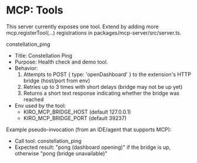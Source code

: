 # MCP: Tools

This server currently exposes one tool. Extend by adding more mcp.registerTool(...) registrations in packages/mcp-server/src/server.ts.

constellation_ping
- Title: Constellation Ping
- Purpose: Health check and demo tool.
- Behavior:
  1) Attempts to POST { type: 'openDashboard' } to the extension's HTTP bridge (host/port from env)
  2) Retries up to 3 times with short delays (bridge may not be up yet)
  3) Returns a short text response indicating whether the bridge was reached
- Env used by the tool:
  - KIRO_MCP_BRIDGE_HOST (default 127.0.0.1)
  - KIRO_MCP_BRIDGE_PORT (default 39237)

Example pseudo-invocation (from an IDE/agent that supports MCP):
- Call tool: constellation_ping
- Expected result: "pong (dashboard opening)" if the bridge is up, otherwise "pong (bridge unavailable)"

